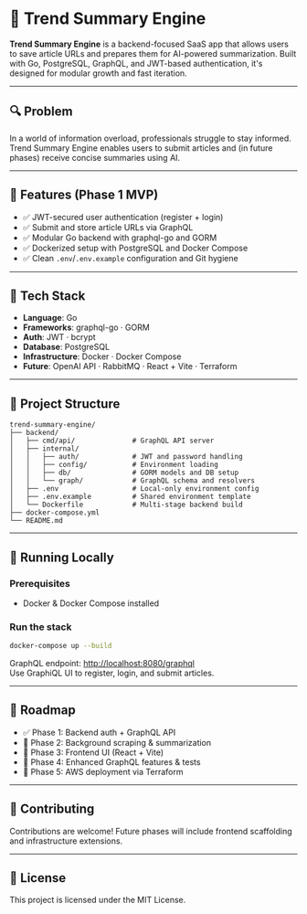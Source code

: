 # 🧠 Trend Summary Engine

**Trend Summary Engine** is a backend-focused SaaS app that allows users to save article URLs and prepares them for AI-powered summarization. Built with Go, PostgreSQL, GraphQL, and JWT-based authentication, it's designed for modular growth and fast iteration.

---

## 🔍 Problem

In a world of information overload, professionals struggle to stay informed. Trend Summary Engine enables users to submit articles and (in future phases) receive concise summaries using AI.

---

## 🚀 Features (Phase 1 MVP)

- ✅ JWT-secured user authentication (register + login)
- ✅ Submit and store article URLs via GraphQL
- ✅ Modular Go backend with graphql-go and GORM
- ✅ Dockerized setup with PostgreSQL and Docker Compose
- ✅ Clean `.env`/`.env.example` configuration and Git hygiene

---

## 🧱 Tech Stack

- **Language**: Go
- **Frameworks**: graphql-go · GORM
- **Auth**: JWT · bcrypt
- **Database**: PostgreSQL
- **Infrastructure**: Docker · Docker Compose
- **Future**: OpenAI API · RabbitMQ · React + Vite · Terraform

---

## 📁 Project Structure

```
trend-summary-engine/
├── backend/
│   ├── cmd/api/              # GraphQL API server
│   ├── internal/
│   │   ├── auth/             # JWT and password handling
│   │   ├── config/           # Environment loading
│   │   ├── db/               # GORM models and DB setup
│   │   └── graph/            # GraphQL schema and resolvers
│   ├── .env                  # Local-only environment config
│   ├── .env.example          # Shared environment template
│   └── Dockerfile            # Multi-stage backend build
├── docker-compose.yml
└── README.md
```

---

## 🧪 Running Locally

### Prerequisites
- Docker & Docker Compose installed

### Run the stack

```bash
docker-compose up --build
```

GraphQL endpoint: [http://localhost:8080/graphql](http://localhost:8080/graphql)  
Use GraphiQL UI to register, login, and submit articles.

---

## 📅 Roadmap

- ✅ Phase 1: Backend auth + GraphQL API
- 🚧 Phase 2: Background scraping & summarization
- 🚧 Phase 3: Frontend UI (React + Vite)
- 🚧 Phase 4: Enhanced GraphQL features & tests
- 🚧 Phase 5: AWS deployment via Terraform

---

## 🤝 Contributing

Contributions are welcome! Future phases will include frontend scaffolding and infrastructure extensions.

---

## 📄 License

This project is licensed under the MIT License.